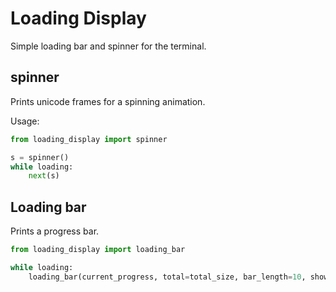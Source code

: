 # Loading Display

Simple loading bar and spinner for the terminal.

## spinner

Prints unicode frames for a spinning animation.

Usage:

```py
from loading_display import spinner

s = spinner()
while loading:
    next(s)
```

## Loading bar

Prints a progress bar.

```py
from loading_display import loading_bar

while loading:
    loading_bar(current_progress, total=total_size, bar_length=10, show_percentage=True)
```
